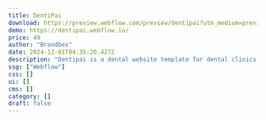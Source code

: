 ```yaml
---
title: DentiPai
download: https://preview.webflow.com/preview/dentipai?utm_medium=preview_link&utm_source=designer&utm_content=dentipai&preview=017f5dc72fd1a9e1e60d53fc936d3a64&workflow=preview
demo: https://dentipai.webflow.io/
price: 49
author: "Brandbes"
date: 2024-12-01T04:35:20.427Z
description: "Dentipai is a dental website template for dental clinics, hospitals, and healthcare professionals. This Webflow template offers a responsive and customizable design to ensure smooth website performance. It also helps to showcase dental care services."
ssg: ["Webflow"]
css: []
ui: []
cms: []
category: []
draft: false
---
```

